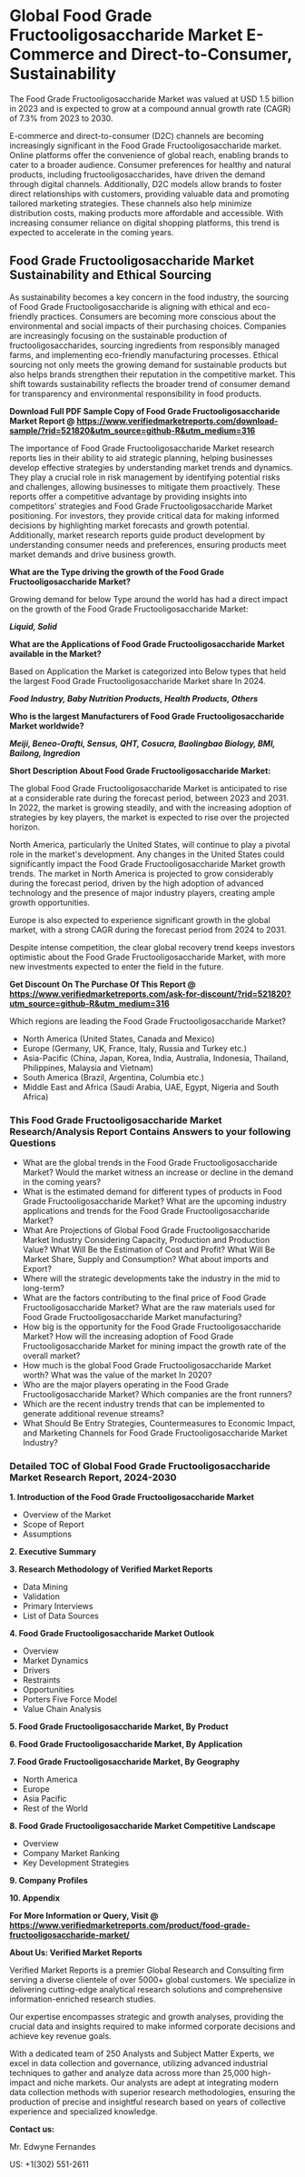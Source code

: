<h1>Global Food Grade Fructooligosaccharide Market E-Commerce and Direct-to-Consumer, Sustainability</h1><p class=""><p>The Food Grade Fructooligosaccharide Market was valued at USD 1.5 billion in 2023 and is expected to grow at a compound annual growth rate (CAGR) of 7.3% from 2023 to 2030.</p><p>E-commerce and direct-to-consumer (D2C) channels are becoming increasingly significant in the Food Grade Fructooligosaccharide market. Online platforms offer the convenience of global reach, enabling brands to cater to a broader audience. Consumer preferences for healthy and natural products, including fructooligosaccharides, have driven the demand through digital channels. Additionally, D2C models allow brands to foster direct relationships with customers, providing valuable data and promoting tailored marketing strategies. These channels also help minimize distribution costs, making products more affordable and accessible. With increasing consumer reliance on digital shopping platforms, this trend is expected to accelerate in the coming years.</p><h2>Food Grade Fructooligosaccharide Market Sustainability and Ethical Sourcing</h2><p>As sustainability becomes a key concern in the food industry, the sourcing of Food Grade Fructooligosaccharide is aligning with ethical and eco-friendly practices. Consumers are becoming more conscious about the environmental and social impacts of their purchasing choices. Companies are increasingly focusing on the sustainable production of fructooligosaccharides, sourcing ingredients from responsibly managed farms, and implementing eco-friendly manufacturing processes. Ethical sourcing not only meets the growing demand for sustainable products but also helps brands strengthen their reputation in the competitive market. This shift towards sustainability reflects the broader trend of consumer demand for transparency and environmental responsibility in food products.</p></p><p class=""><strong>Download Full PDF Sample Copy of Food Grade Fructooligosaccharide Market Report @ <a href="https://www.verifiedmarketreports.com/download-sample/?rid=521820&utm_source=github-R&utm_medium=316" target="_blank">https://www.verifiedmarketreports.com/download-sample/?rid=521820&utm_source=github-R&utm_medium=316</a></strong></p><p>The importance of&nbsp;Food Grade Fructooligosaccharide Market research reports lies in their ability to aid strategic planning, helping businesses develop effective strategies by understanding market trends and dynamics. They play a crucial role in risk management by identifying potential risks and challenges, allowing businesses to mitigate them proactively. These reports offer a competitive advantage by providing insights into competitors' strategies and Food Grade Fructooligosaccharide Market positioning. For investors, they provide critical data for making informed decisions by highlighting market forecasts and growth potential. Additionally, market research reports guide product development by understanding consumer needs and preferences, ensuring products meet market demands and drive business growth.</p><p><strong>What are the&nbsp;Type driving the growth of the Food Grade Fructooligosaccharide Market?</strong></p><p id="" class="">Growing demand for below Type around the world has had a direct impact on the growth of the Food Grade Fructooligosaccharide Market:</p><p class=""><em><strong>Liquid, Solid</strong></em></p><p class=""><strong>What are the&nbsp;Applications&nbsp;of Food Grade Fructooligosaccharide Market available in the Market?</strong></p><p id="" class="">Based on Application the Market is categorized into Below types that held the largest Food Grade Fructooligosaccharide Market share In 2024.</p><p class=""><em><strong>Food Industry, Baby Nutrition Products, Health Products, Others</strong></em></p><p class=""><strong>Who is the largest Manufacturers of Food Grade Fructooligosaccharide Market worldwide?</strong></p><p><em><strong>Meiji, Beneo-Orafti, Sensus, QHT, Cosucra, Baolingbao Biology, BMI, Bailong, Ingredion</strong></em></p><p id="" class=""><strong>Short Description About Food Grade Fructooligosaccharide Market:</strong></p><p>The global Food Grade Fructooligosaccharide Market is anticipated to rise at a considerable rate during the forecast period, between 2023 and 2031. In 2022, the market is growing steadily, and with the increasing adoption of strategies by key players, the market is expected to rise over the projected horizon.</p><p>North America, particularly the United States, will continue to play a pivotal role in the market's development. Any changes in the United States could significantly impact the Food Grade Fructooligosaccharide Market growth trends. The market in North America is projected to grow considerably during the forecast period, driven by the high adoption of advanced technology and the presence of major industry players, creating ample growth opportunities.</p><p>Europe is also expected to experience significant growth in the global market, with a strong CAGR during the forecast period from 2024 to 2031.</p><p>Despite intense competition, the clear global recovery trend keeps investors optimistic about the Food Grade Fructooligosaccharide Market, with more new investments expected to enter the field in the future.</p><p id="" class=""><strong>Get Discount On The Purchase Of This Report @ <a href="https://www.verifiedmarketreports.com/ask-for-discount/?rid=521820?utm_source=github-R&utm_medium=316" target="_blank">https://www.verifiedmarketreports.com/ask-for-discount/?rid=521820?utm_source=github-R&utm_medium=316</a></strong></p><p class="">Which regions are leading the Food Grade Fructooligosaccharide Market?</p><ul><li>North America (United States, Canada and Mexico)</li><li>Europe (Germany, UK, France, Italy, Russia and Turkey etc.)</li><li>Asia-Pacific (China, Japan, Korea, India, Australia, Indonesia, Thailand, Philippines, Malaysia and Vietnam)</li><li>South America (Brazil, Argentina, Columbia etc.)</li><li>Middle East and Africa (Saudi Arabia, UAE, Egypt, Nigeria and South Africa)</li></ul><h3 id="" class="">This Food Grade Fructooligosaccharide Market Research/Analysis Report Contains Answers to your following Questions</h3><ul><li>What are the global trends in the Food Grade Fructooligosaccharide Market? Would the market witness an increase or decline in the demand in the coming years?</li><li>What is the estimated demand for different types of products in Food Grade Fructooligosaccharide Market? What are the upcoming industry applications and trends for the Food Grade Fructooligosaccharide Market?</li><li>What Are Projections of Global Food Grade Fructooligosaccharide Market Industry Considering Capacity, Production and Production Value? What Will Be the Estimation of Cost and Profit? What Will Be Market Share, Supply and Consumption? What about imports and Export?</li><li>Where will the strategic developments take the industry in the mid to long-term?</li><li>What are the factors contributing to the final price of Food Grade Fructooligosaccharide Market? What are the raw materials used for Food Grade Fructooligosaccharide Market manufacturing?</li><li>How big is the opportunity for the Food Grade Fructooligosaccharide Market? How will the increasing adoption of Food Grade Fructooligosaccharide Market for mining impact the growth rate of the overall market?</li><li>How much is the global Food Grade Fructooligosaccharide Market worth? What was the value of the market In 2020?</li><li>Who are the major players operating in the Food Grade Fructooligosaccharide Market? Which companies are the front runners?</li><li>Which are the recent industry trends that can be implemented to generate additional revenue streams?</li><li>What Should Be Entry Strategies, Countermeasures to Economic Impact, and Marketing Channels for Food Grade Fructooligosaccharide Market Industry?</li></ul><h3 id="" class="">Detailed TOC of Global Food Grade Fructooligosaccharide Market Research Report, 2024-2030</h3><p id="" class=""><strong>1. Introduction of the Food Grade Fructooligosaccharide Market</strong></p><ul><li>Overview of the Market</li><li>Scope of Report</li><li>Assumptions</li></ul><p id="" class=""><strong>2. Executive Summary</strong></p><p id="" class=""><strong>3. Research Methodology of Verified Market Reports</strong></p><ul><li>Data Mining</li><li>Validation</li><li>Primary Interviews</li><li>List of Data Sources</li></ul><p id="" class=""><strong>4. Food Grade Fructooligosaccharide Market Outlook</strong></p><ul><li>Overview</li><li>Market Dynamics</li><li>Drivers</li><li>Restraints</li><li>Opportunities</li><li>Porters Five Force Model</li><li>Value Chain Analysis</li></ul><p id="" class=""><strong>5. Food Grade Fructooligosaccharide Market, By Product</strong></p><p id="" class=""><strong>6. Food Grade Fructooligosaccharide Market, By Application</strong></p><p id="" class=""><strong>7. Food Grade Fructooligosaccharide Market, By Geography</strong></p><ul><li>North America</li><li>Europe</li><li>Asia Pacific</li><li>Rest of the World</li></ul><p id="" class=""><strong>8. Food Grade Fructooligosaccharide Market Competitive Landscape</strong></p><ul><li>Overview</li><li>Company Market Ranking</li><li>Key Development Strategies</li></ul><p id="" class=""><strong>9. Company Profiles</strong></p><p id="" class=""><strong>10. Appendix</strong></p><p id="" class=""><strong>For More Information or Query, Visit @ <a href="https://www.verifiedmarketreports.com/product/food-grade-fructooligosaccharide-market/" target="_blank">https://www.verifiedmarketreports.com/product/food-grade-fructooligosaccharide-market/</a></strong></p><p id="" class=""><strong>About Us: Verified Market Reports</strong></p><p id="" class="">Verified Market Reports is a premier Global Research and Consulting firm serving a diverse clientele of over 5000+ global customers. We specialize in delivering cutting-edge analytical research solutions and comprehensive information-enriched research studies.</p><p id="" class="">Our expertise encompasses strategic and growth analyses, providing the crucial data and insights required to make informed corporate decisions and achieve key revenue goals.</p><p id="" class="">With a dedicated team of 250 Analysts and Subject Matter Experts, we excel in data collection and governance, utilizing advanced industrial techniques to gather and analyze data across more than 25,000 high-impact and niche markets. Our analysts are adept at integrating modern data collection methods with superior research methodologies, ensuring the production of precise and insightful research based on years of collective experience and specialized knowledge.</p><p id="" class=""><strong>Contact us:</strong></p><p id="" class="">Mr. Edwyne Fernandes</p><p id="" class="">US: +1(302) 551-2611</p>